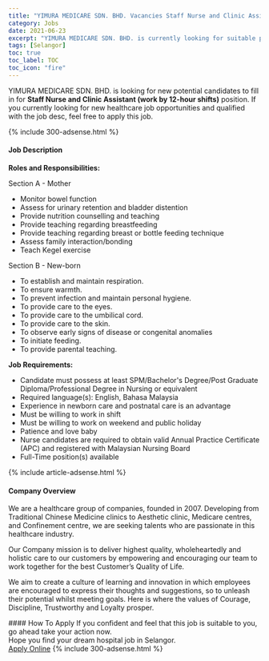 ```yaml
---
title: "YIMURA MEDICARE SDN. BHD. Vacancies Staff Nurse and Clinic Assistant (work by 12-hour shifts)" 
category: Jobs 
date: 2021-06-23 
excerpt: "YIMURA MEDICARE SDN. BHD. is currently looking for suitable person to fill in the Staff Nurse and Clinic Assistant (work by 12-hour shifts) which positioned at Selangor" 
tags: [Selangor] 
toc: true 
toc_label: TOC 
toc_icon: "fire" 
--- 
```


<p>YIMURA MEDICARE SDN. BHD. is looking for new potential candidates to fill in for <b>Staff Nurse and Clinic Assistant (work by 12-hour shifts)</b> position. If you currently looking for new healthcare job opportunities and qualified with the job desc, feel free to apply this job.
</p>{% include 300-adsense.html %} 
<div><div><h4>Job Description</h4></div><div><div><span><div><p><strong>Roles and Responsibilities:</strong></p><p>Section A -&#160;Mother</p><ul><li><span>Monitor bowel function</span></li><li><span>Assess for urinary retention and bladder distention</span></li><li><span>Provide nutrition counselling and teaching</span></li><li><span>Provide teaching regarding breastfeeding</span></li><li><span>Provide teaching regarding breast or bottle feeding technique</span></li><li><span>Assess family interaction/bonding</span></li><li><span>Teach Kegel exercise</span></li></ul><p>Section B - New-born</p><ul><li><span>To establish and maintain respiration.</span></li><li><span>To ensure warmth.</span></li><li><span>To prevent infection and maintain personal hygiene.</span></li><li><span>To provide care to the eyes.</span></li><li><span>To provide care to the umbilical cord.</span></li><li><span>To provide care to the skin.</span></li><li><span>To observe early signs of disease or congenital anomalies</span></li><li><span>To initiate feeding.</span></li><li><span>To provide parental teaching.</span></li></ul><p><strong>Job Requirements:</strong></p><ul><li>Candidate must possess at least SPM/Bachelor's Degree/Post Graduate Diploma/Professional Degree in Nursing or equivalent</li><li>Required language(s): English, Bahasa Malaysia</li><li>Experience in newborn care and postnatal care is an advantage</li><li>Must be willing to work in shift</li><li>Must be willing to work on weekend and public holiday</li><li>Patience and love baby</li><li>Nurse candidates are required to obtain valid Annual Practice Certificate (APC) and registered with Malaysian Nursing Board</li><li>Full-Time position(s) available</li></ul></div></span></div></div></div> 
{% include article-adsense.html %} 
<div><div><h4>Company Overview</h4></div><div><div><span><div><p>We are a healthcare group of companies, founded in 2007. Developing from Traditional Chinese Medicine clinics to Aesthetic clinic, Medicare centres, and Confinement centre, we are seeking talents who are passionate in this healthcare industry.</p><p>Our Company mission is to deliver highest quality, wholeheartedly and holistic care to our customers by empowering and encouraging our team to work together for the best Customer&#8217;s Quality of Life.</p><p>We aim to create a culture of learning and innovation in which employees are encouraged to express their thoughts and suggestions, so to unleash their potential whilst meeting goals. Here is where the values of Courage, Discipline, Trustworthy and Loyalty prosper.</p></div></span></div></div></div> 
#### How To Apply 
If you confident and feel that this job is suitable to you, go ahead take your action now. <br/> 
Hope you find your dream hospital job in Selangor. <br/> 
<a href="https://www.jobstreet.com.my/en/job/staff-nurse-and-clinic-assistant-work-by-12-hour-shifts-4596787?jobId=jobstreet-my-job-4596787" class="btn btn--warning" target="_blank" rel="nofollow noopenner">Apply Online</a> 
{% include 300-adsense.html %} 
